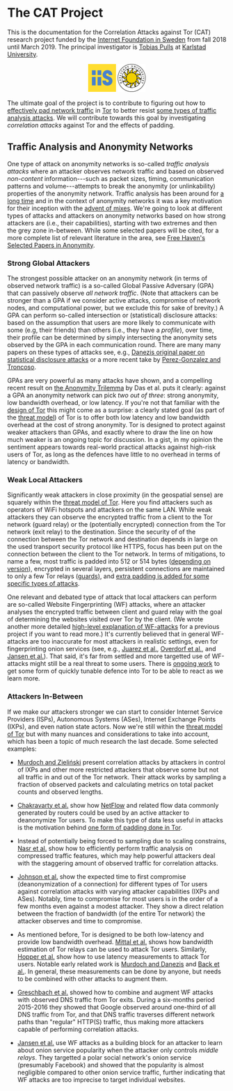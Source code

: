 # The CAT Project
This is the documentation for the Correlation Attacks against Tor (CAT) research project funded by the [Internet Foundation in Sweden](https://www.iis.se/english/about-iis/) from fall 2018 until March 2019. The principal investigator is [Tobias Pulls](https://www.kau.se/en/researchers/tobias-pulls) at [Karlstad University](https://www.kau.se/en/cs).

<p align="center">
  <a href="https://www.iis.se/english/about-iis/"><img src="img/iis.png" width="64"></a>
  <a href="https://www.kau.se/en/cs"><img src="img/kau.png" width="64"></a>
</p>

The ultimate goal of the project is to contribute to figuring out how to [effectively pad network traffic](https://arxiv.org/pdf/1512.00524.pdf) in [Tor](https://www.torproject.org/) to better resist [some types of traffic analysis attacks](https://blog.torproject.org/tors-open-research-topics-2018-edition).
We will contribute towards this goal by investigating _correlation attacks_ against Tor and the effects of padding.

## Traffic Analysis and Anonymity Networks
One type of attack on anonymity networks is so-called _traffic analysis attacks_ where an attacker observes network traffic and based on observed _non-content_ information---such as packet sizes, timing, communication patterns and volume---attempts to break the anonymity (or unlinkability) properties of the anonymity network.
Traffic analysis has been around for [a long time](https://en.wikipedia.org/wiki/Signals_intelligence) and in the context of anonymity networks it was a key motivation for their inception with the [advent of mixes](https://dl.acm.org/citation.cfm?id=358563).
We're going to look at different types of attacks and attackers on anonymity networks based on how strong attackers are (i.e., their capabilities), starting with two extremes and then the grey zone in-between. While some selected papers will be cited, for a more complete list of relevant literature in the area, see [Free Haven's Selected Papers in Anonymity](https://www.freehaven.net/anonbib/).

### Strong Global Attackers
The strongest possible attacker on an anonymity network (in terms of observed network traffic) is a so-called Global Passive Adversary (GPA) that can passively observe _all network traffic_.
(Note that attackers can be stronger than a GPA if we consider active attacks, compromise of network nodes, and computational power, but we exclude this for sake of brevity.)
A GPA can perform so-called intersection or (statistical) disclosure attacks: based on the assumption that users are more likely to communicate with some (e.g, their friends) than others (i.e., they have a _profile_), over time, their profile can be determined by simply intersecting the anonymity sets observed by the GPA in each communication round.
There are many many papers on these types of attacks see, e.g., [Danezis original paper on statistical disclosure attacks](https://www.freehaven.net/anonbib/cache/statistical-disclosure.pdf) or a more recent take by [Perez-Gonzalez and Troncoso](https://www.freehaven.net/anonbib/cache/leastsquares-pets12.pdf).

GPAs are very powerful as many attacks have shown, and a compelling recent result on [the Anonymity Trilemma](https://eprint.iacr.org/2017/954.pdf) by Das et al. puts it clearly: against a GPA an anonymity network can pick _two out of three_: strong anonymity, low bandwidth overhead, or low latency. If you're not that familiar with the [design of Tor](https://svn.torproject.org/svn/projects/design-paper/tor-design.html) this might come as a surprise: a clearly stated goal (as part of the [threat model](https://svn.torproject.org/svn/projects/design-paper/tor-design.html#subsec:threat-model)) of Tor is to offer both low latency and low bandwidth overhead at the cost of strong anonymity. Tor is designed to protect against weaker attackers than GPAs, and exactly where to draw the line on how much weaker is an ongoing topic for discussion. In a gist, in my opinion the sentiment appears towards real-world practical attacks against high-risk users of Tor, as long as the defences have little to no overhead in terms of latency or bandwidth.

### Weak Local Attackers
Significantly weak attackers in close proximity (in the geospatial sense) are squarely within the [threat model of Tor](https://svn.torproject.org/svn/projects/design-paper/tor-design.html#subsec:threat-model). Here you find attackers such as operators of WiFi hotspots and attackers on the same LAN. While weak attackers they can observe the encrypted traffic from a client to the Tor network (guard relay) or the (potentially encrypted) connection from the Tor network (exit relay) to the destination. Since the security of of the connection between the Tor network and destination depends in large on the used transport security protocol like HTTPS, focus has been put on the connection between the client to the Tor network. In terms of mitigations, to name a few, most traffic is padded into 512 or 514 bytes ([depending on version](https://gitweb.torproject.org/torspec.git/tree/tor-spec.txt)), encrypted in several layers, persistent connections are maintained to only a few Tor relays ([guards)](https://gitweb.torproject.org/torspec.git/tree/guard-spec.txt), and [extra padding is added for some specific types of attacks](https://gitweb.torproject.org/torspec.git/tree/padding-spec.txt).

One relevant and debated type of attack that local attackers can perform are so-called Website Fingerprinting (WF) attacks, where an attacker analyses the encrypted traffic between client and guard relay with the goal of determining the websites visited over Tor by the client. (We wrote another more detailed [high-level explanation of WF-attacks](https://www.cs.kau.se/pulls/hot/setting/) for a previous project if you want to read more.) It's currently believed that in general WF-attacks are too inaccurate for most attackers in realistic settings, even for fingerprinting onion services (see, e.g., [Juarez et al.](https://nymity.ch/tor-dns/pdf/Juarez2014a.pdf), [Overdorf et al.](https://arxiv.org/pdf/1708.08475.pdf), and [Jansen et al.](http://wp.internetsociety.org/ndss/wp-content/uploads/sites/25/2018/02/ndss2018_10-2_Jansen_paper.pdf)). That said, it's far from settled and more targetted use of WF-attacks might still be a real threat to some users. There is [ongoing work](https://gitweb.torproject.org/torspec.git/tree/proposals/254-padding-negotiation.txt) to get some form of quickly tunable defence into Tor to be able to react as we learn more.

### Attackers In-Between
If we make our attackers stronger we can start to consider Internet Service Providers (ISPs), Autonomous Systems (ASes), Internet Exchange Points (IXPs), and even nation state actors. Now we're still within the [threat model of Tor](https://svn.torproject.org/svn/projects/design-paper/tor-design.html#subsec:threat-model) but with many nuances and considerations to take into account, which has been a topic of much research the last decade. Some selected examples:

- [Murdoch and Zieliński](https://www.freehaven.net/anonbib/cache/murdoch-pet2007.pdf) present correlation attacks by attackers in control of IXPs and other more restricted attackers that observe some but not all traffic in and out of the Tor network. Their attack works by sampling a fraction of observed packets and calculating metrics on total packet counts and observed lengths.

- [Chakravarty et al.](https://www.freehaven.net/anonbib/cache/nfattackpam14.pdf) show how [NetFlow](https://en.wikipedia.org/wiki/NetFlow) and related flow data commonly generated by routers could be used by an active attacker to deanonymize Tor users. To make this type of data less useful in attacks is the motivation behind [one form of padding done in Tor](https://gitweb.torproject.org/torspec.git/tree/padding-spec.txt).

- Instead of potentially being forced to sampling due to scaling constrains, [Nasr et al.](https://www.freehaven.net/anonbib/cache/compressive-ccs2017.pdf) show how to efficiently perform traffic analysis on compressed traffic features, which may help powerful attackers deal with the staggering amount of observed traffic for correlation attacks.

- [Johnson et al.](https://www.freehaven.net/anonbib/cache/ccs2013-usersrouted.pdf) show the expected time to first compromise (deanonymization of a connection) for different types of Tor users against correlation attacks with varying attacker capabilities (IXPs and ASes). Notably, time to compromise for most users is in the order of a few months even against a modest attacker. They show a direct relation between the fraction of bandwidth (of the entire Tor network) the attacker observes and time to compromise.

- As mentioned before, Tor is designed to be both low-latency and provide low bandwidth overhead. [Mittal et al.](https://www.freehaven.net/anonbib/cache/ccs2011-stealthy.pdf) shows how bandwidth estimation of Tor relays can be used to attack Tor users. Similarly, [Hopper et al.](https://www.freehaven.net/anonbib/cache/tissec-latency-leak.pdf) show how to use latency measurements to attack Tor users. Notable early related work is [Murdoch and Danezis](https://www.freehaven.net/anonbib/cache/torta05.pdf) and [Back et al.](https://www.freehaven.net/anonbib/cache/back01.pdf). In general, these measurements can be done by anyone, but needs to be combined with other attacks to augment them.

- [Greschbach et al.](https://www.freehaven.net/anonbib/cache/dnstor-ndss2017.pdf) showed how to combine and augment WF attacks with observed DNS traffic from Tor exits. During a six-months period 2015-2016 they showed that Google observed around one-third of all DNS traffic from Tor, and that DNS traffic traverses different network paths than "regular" HTTP(S) traffic, thus making more attackers capable of performing correlation attacks.

- [Jansen et al.](http://www.robgjansen.com/publications/insidejob-ndss2018.pdf) use WF attacks as a building block for an attacker to learn about onion service popularity when the attacker only controls _middle relays_. They targetted a polar social network's onion service (presumably Facebook) and showed that the popularity is almost negligible compared to other onion service traffic, further indicating that WF attacks are too imprecise to target individual websites.
